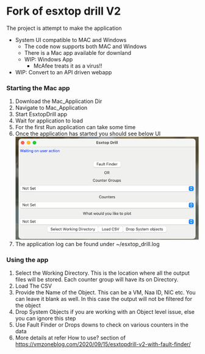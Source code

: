 # Fork of esxtop drill V2

The project is attempt to make the application 
- System UI compatible to MAC and Windows
  - The code now supports both MAC and Windows
  - There is a Mac app available for downland 
  - WIP: Windows App
    - McAfee treats it as a virus!!
- WIP: Convert to an API driven webapp

### Starting the Mac app
1. Download the Mac_Application Dir
2. Navigate to Mac_Application
3. Start EsxtopDrill app
4. Wait for application to load 
5. For the first Run application can take some time 
6. Once the application has started you should see below UI ![img_1.png](img_1.png)
7. The application log can be found under ~/esxtop_drill.log


### Using the app

1. Select the Working Directory. This is the location where all the output files will be stored. Each counter group will have its on Directory.
2. Load The CSV 
3. Provide the Name of the Object. This can be a VM, Naa ID, NIC etc. You can leave it blank as well. In this case the output will not be filtered for the object 
3. Drop System Objects if you are working with an Object level issue, else you can ignore this step
4. Use Fault Finder or Drops downs to check on various counters in the data
5. More details at refer How to use? section of https://vmzoneblog.com/2020/09/15/esxtopdrill-v2-with-fault-finder/
